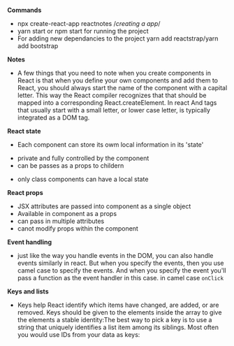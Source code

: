 **Commands**
* npx create-react-app reactnotes /*creating a app*/
* yarn start or npm start for running the project 
* For adding new dependancies to the project yarn add reactstrap/yarn add bootstrap

**Notes**


* A few things that you need to note when you create components in React
is that when you define your own components and add them to React,
you should always start the name of the component with a capital letter.
This way the React compiler recognizes that that should be
mapped into a corresponding React.createElement. In react And tags that usually start with a small letter, or
lower case letter, is typically integrated as a DOM tag.

**React state**
* Each component can store its owm local information in its 'state'
- private and fully controlled by the component 
- can be passes as a props to childern 
* only class components can have a local state 

**React props**
* JSX attributes are passed into component as a single object
* Available in component as a props
* can pass in multiple attributes 
* canot modify props within the component


**Event handling**
* just like the way you handle events in the DOM,
you can also handle events similarly in react.
But when you specify the events,
then you use camel case to specify the events.
And when you specify the event you'll pass a function as the event handler in this case. 
in camel case `onClick`

**Keys and lists**
* Keys help React identify which items have changed, are added, or are removed. Keys should be given to the elements inside the array to give the elements a stable identity:The best way to pick a key is to use a string that uniquely identifies a list item among its siblings. Most often you would use IDs from your data as keys:
